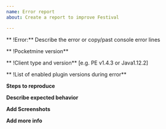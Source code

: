 ```yaml
---
name: Error report
about: Create a report to improve Festival

---
```


** !Error:**
Describe the error or copy/past console error lines

** !Pocketmine version**

** !Client type and version**
[e.g. PE v1.4.3 or Java1.12.2]

** !List of enabled plugin versions during error**


**Steps to reproduce**

**Describe expected behavior**

**Add Screenshots**

**Add more info**
